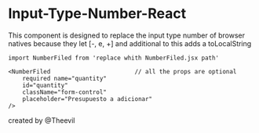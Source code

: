 # Input-Type-Number-React
This component is designed to replace the input type number of browser natives because they let [-, e, +]     and additional to this adds a toLocalString
    
    import NumberFiled from 'replace whith NumberFiled.jsx path'
    
    <NumberFiled                        // all the props are optional
        required name="quantity"               
        id="quantity" 
        className="form-control" 
        placeholder="Presupuesto a adicionar" 
    />
    
created by @Theevil
